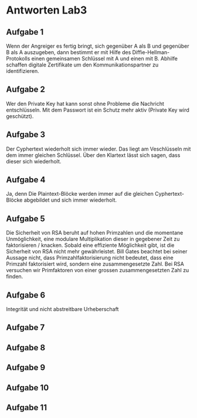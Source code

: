 # Antworten Lab3

## Aufgabe 1
Wenn der Angreiger es fertig bringt, sich gegenüber A als B und gegenüber B als A auszugeben, dann bestimmt er mit Hilfe des Diffie-Hellman-Protokolls einen gemeinsamen Schlüssel mit A und einen mit B. Abhilfe schaffen digitale Zertifikate um den Kommunikationspartner zu identifizieren.
## Aufgabe 2
Wer den Private Key hat kann sonst ohne Probleme die Nachricht entschlüsseln. Mit dem Passwort ist ein Schutz mehr aktiv (Private Key wird geschützt).
## Aufgabe 3
Der Cyphertext wiederholt sich immer wieder. Das liegt am Veschlüsseln mit dem immer gleichen Schlüssel. Über den Klartext lässt sich sagen, dass dieser sich wiederholt.
## Aufgabe 4
Ja, denn Die Plaintext-Blöcke werden immer auf die gleichen Cyphertext-Blöcke abgebildet und sich immer wiederholt. 
## Aufgabe 5
Die Sicherheit von RSA beruht auf hohen Primzahlen und die momentane Unmöglichkeit, eine modulare Multiplikation dieser in gegebener Zeit zu faktorisieren / knacken. Sobald eine effiziente Möglichkeit gibt, ist die Sicherheit von RSA nicht mehr gewährleistet. Bill Gates beachtet bei seiner Aussage nicht, dass Primzahlfaktorisierung nicht bedeutet, dass eine Primzahl faktorisiert wird, sondern eine zusammengesetzte Zahl. Bei RSA versuchen wir Primfaktoren von einer grossen zusammengesetzten Zahl zu finden.
## Aufgabe 6
Integrität und nicht abstreitbare Urheberschaft
## Aufgabe 7
## Aufgabe 8
## Aufgabe 9
## Aufgabe 10
## Aufgabe 11
